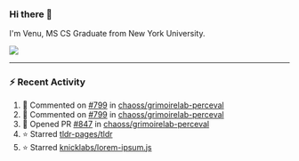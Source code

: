 ### Hi there 👋

I'm Venu, MS CS Graduate from New York University.


![](https://komarev.com/ghpvc/?username=vchrombie&label=👀)

---

### :zap: Recent Activity

<!--RECENT_ACTIVITY:start-->
1. 💬 Commented on [#799](https://github.com/chaoss/grimoirelab-perceval/issues/799#issuecomment-2285250817) in [chaoss/grimoirelab-perceval](https://github.com/chaoss/grimoirelab-perceval)
2. 💬 Commented on [#799](https://github.com/chaoss/grimoirelab-perceval/issues/799#issuecomment-2284976917) in [chaoss/grimoirelab-perceval](https://github.com/chaoss/grimoirelab-perceval)
3. 💪 Opened PR [#847](https://github.com/chaoss/grimoirelab-perceval/pull/847) in [chaoss/grimoirelab-perceval](https://github.com/chaoss/grimoirelab-perceval)
4. ⭐ Starred [tldr-pages/tldr](https://github.com/tldr-pages/tldr)
5. ⭐ Starred [knicklabs/lorem-ipsum.js](https://github.com/knicklabs/lorem-ipsum.js)
<!--RECENT_ACTIVITY:end-->

<!--
**vchrombie/vchrombie** is a ✨ _special_ ✨ repository because its `README.md` (this file) appears on your GitHub profile.

Here are some ideas to get you started:

- 🔭 I’m currently working on ...
- 🌱 I’m currently learning ...
- 👯 I’m looking to collaborate on ...
- 🤔 I’m looking for help with ...
- 💬 Ask me about ...
- 📫 How to reach me: ...
- 😄 Pronouns: ...
- ⚡ Fun fact: ...
-->
